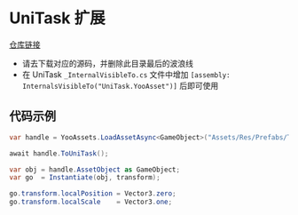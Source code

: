 # UniTask 扩展

[仓库链接](https://github.com/Cysharp/UniTask) 
- 请去下载对应的源码，并删除此目录最后的波浪线
- 在 UniTask `_InternalVisibleTo.cs` 文件中增加 `[assembly: InternalsVisibleTo("UniTask.YooAsset")]` 后即可使用

## 代码示例

```csharp
var handle = YooAssets.LoadAssetAsync<GameObject>("Assets/Res/Prefabs/TestImg.prefab");

await handle.ToUniTask();

var obj = handle.AssetObject as GameObject;
var go  = Instantiate(obj, transform);

go.transform.localPosition = Vector3.zero;
go.transform.localScale    = Vector3.one;
```